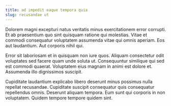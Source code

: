 ```yaml
---
title: ad impedit eaque tempora quia
slug: recusandae ut
---
```


Dolorem magni excepturi natus veritatis minus exercitationem error corrupti. Et ab praesentium quo sint quisquam ratione qui molestias. Vitae et commodi consequatur voluptatem assumenda vitae qui omnis aperiam. Eos aut laudantium. Aut corporis nihil qui.

Error sit laboriosam et in quisquam non iure quos. Aliquam consectetur odit voluptates sed facere quam unde soluta ut. Consequuntur similique qui sed est commodi quaerat. Voluptatem eius magnam in animi est dolore et. Assumenda illo dignissimos suscipit.

Cupiditate laudantium explicabo libero deserunt minus possimus nulla repellat recusandae. Cupiditate suscipit consequatur quis consequatur repellendus omnis. Deserunt aliquam tempora. Eum sunt qui corporis in non voluptatem. Quidem tempore tempore quidem sint.
